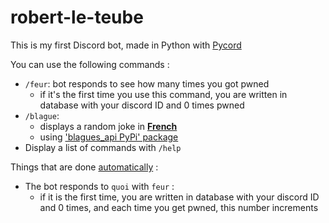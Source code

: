 # robert-le-teube  
This is my first Discord bot, made in Python with [Pycord](https://docs.pycord.dev/en/stable/)  

You can use the following commands :  

- `/feur`: bot responds to see how many times you got pwned  
    - if it's the first time you use this command, you are written in database with your discord ID and 0 times pwned
- `/blague`:
  - displays a random joke in <u>**French**</u>
  -  using ['blagues_api PyPi' package](https://www.blagues-api.fr/)
- Display a list of commands with `/help`

Things that are done <u>automatically</u> :

- The bot responds to `quoi` with `feur` :  
    - if it is the first time, you are written in database with your discord ID and 0 times, and each time you get pwned, this number increments  